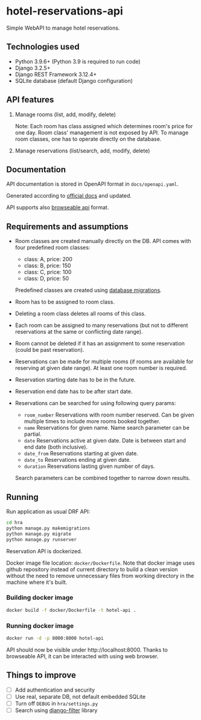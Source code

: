 # hotel-reservations-api
Simple WebAPI to manage hotel reservations.

## Technologies used
- Python 3.9.6+ (Python 3.9 is required to run code)
- Django 3.2.5+
- Django REST Framework 3.12.4+
- SQLite database (default Django configuration)

## API features
1.  Manage rooms (list, add, modify, delete)
    
    Note: Each room has class assigned which determines room's price for one day. Room class' management is not exposed by API. To manage room classes, one has to operate directly on the database.

2.  Manage reservations (list/search, add, modify, delete)

## Documentation

API documentation is stored in OpenAPI format in `docs/openapi.yaml`.

Generated according to [official docs](https://www.django-rest-framework.org/api-guide/schemas/#generating-an-openapi-schema) and updated.

API supports also [browseable api](https://www.django-rest-framework.org/topics/browsable-api/) format.

## Requirements and assumptions
*   Room classes are created manually directly on the DB. API comes with four predefined room classes:
    * class: A, price: 200
    * class: B, price: 150
    * class: C, price: 100
    * class: D, price: 50
    
    Predefined classes are created using [database migrations](https://docs.djangoproject.com/en/3.2/topics/migrations/#data-migrations).
*   Room has to be assigned to room class.
*   Deleting a room class deletes all rooms of this class.
*   Each room can be assigned to many reservations (but not to different reservations at the same or conflicting date range).
*   Room cannot be deleted if it has an assignment to some reservation (could be past reservation).
*   Reservations can be made for multiple rooms (if rooms are available for reserving at given date range). At least one room number is required.
*   Reservation starting date has to be in the future.
*   Reservation end date has to be after start date.
*   Reservations can be searched for using following query params:
    *  `room_number`
        Reservations with room number reserved. Can be given multiple times to include more rooms booked together.
    *  `name`
        Reservations for given name. Name search parameter can be partial.
    *  `date`
        Reservations active at given date. Date is between start and end date (both inclusive).
    *  `date_from`
        Reservations starting at given date.
    *  `date_to`
        Reservations ending at given date.
    *  `duration`
        Reservations lasting given number of days.

    Search parameters can be combined together to narrow down results.

## Running

Run application as usual DRF API:
```bash
cd hra
python manage.py makemigrations
python manage.py migrate
python manage.py runserver
```

Reservation API is dockerized.

Docker image file location: `docker/Dockerfile`. Note that docker image uses github repository instead of current directory to build a clean version without the need to remove unnecessary files from working directory in the machine where it's built.

### Building docker image
```bash
docker build -f docker/Dockerfile -t hotel-api .
```
### Running docker image
```bash
docker run -d -p 8000:8000 hotel-api
```

API should now be visible under http://localhost:8000. Thanks to browseable API, it can be interacted with using web browser.

## Things to improve
- [ ] Add authentication and security
- [ ] Use real, separate DB, not default embedded SQLite
- [ ] Turn off `DEBUG` in `hra/settings.py`
- [ ] Search using [django-filter](https://django-filter.readthedocs.io/en/latest/index.html) library
